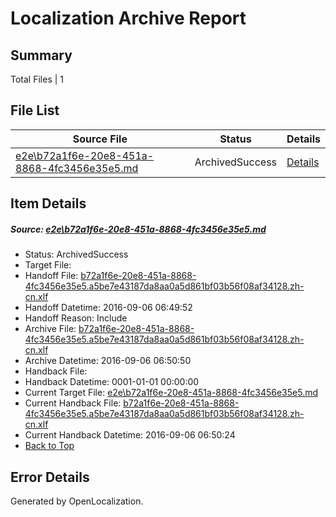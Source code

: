 # <a name='report-top'></a> Localization Archive Report

## Summary
 Total Files | 1

## File List
 Source File | Status | Details 
 ----------- | ------ | ------- 
 [e2e\b72a1f6e-20e8-451a-8868-4fc3456e35e5.md](https://github.com/OpenLocalizationTestOrg/ol-test0/blob/f00c2a7464b76d295e63e58c3e666bb95b4aa119/e2e/b72a1f6e-20e8-451a-8868-4fc3456e35e5.md) | ArchivedSuccess | [Details](#e24bdc9b5907d44dac3e820c8cd221a9107872055)

## Item Details
##### <a name='e24bdc9b5907d44dac3e820c8cd221a9107872055'></a> Source: [e2e\b72a1f6e-20e8-451a-8868-4fc3456e35e5.md](https://github.com/OpenLocalizationTestOrg/ol-test0/blob/f00c2a7464b76d295e63e58c3e666bb95b4aa119/e2e/b72a1f6e-20e8-451a-8868-4fc3456e35e5.md)
* Status: ArchivedSuccess
* Target File: 
* Handoff File: [b72a1f6e-20e8-451a-8868-4fc3456e35e5.a5be7e43187da8aa0a5d861bf03b56f08af34128.zh-cn.xlf](https://github.com/OpenLocalizationTestOrg/ol-test0-handoff/blob/fe54c26f49df06db406b26916ac804d19f01a697/ol-handoff/OpenLocalizationTestOrg/ol-test0-zhcn/ci/ht/b72a1f6e-20e8-451a-8868-4fc3456e35e5.a5be7e43187da8aa0a5d861bf03b56f08af34128.zh-cn.xlf)
* Handoff Datetime: 2016-09-06 06:49:52
* Handoff Reason: Include
* Archive File: [b72a1f6e-20e8-451a-8868-4fc3456e35e5.a5be7e43187da8aa0a5d861bf03b56f08af34128.zh-cn.xlf](https://github.com/OpenLocalizationTestOrg/ol-test0-handoff/blob/4189c0515e319b02fc43f466910f0111cb561c3a/ol-archive/OpenLocalizationTestOrg/ol-test0-zhcn/ci/ht/b72a1f6e-20e8-451a-8868-4fc3456e35e5.a5be7e43187da8aa0a5d861bf03b56f08af34128.zh-cn.xlf)
* Archive Datetime: 2016-09-06 06:50:50
* Handback File: 
* Handback Datetime: 0001-01-01 00:00:00
* Current Target File: [e2e\b72a1f6e-20e8-451a-8868-4fc3456e35e5.md](https://github.com/OpenLocalizationTestOrg/ol-test0-zhcn/blob/b8f8dddc94e8d93ec261e868e96042a7aa00022f/e2e/b72a1f6e-20e8-451a-8868-4fc3456e35e5.md)
* Current Handback File: [b72a1f6e-20e8-451a-8868-4fc3456e35e5.a5be7e43187da8aa0a5d861bf03b56f08af34128.zh-cn.xlf](https://github.com/OpenLocalizationTestOrg/ol-test0-handback/blob/164cb9ab5b2f417fb916b24b1981d08c3affb6be/ol-handback/OpenLocalizationTestOrg/ol-test0-zhcn/ci/ht/b72a1f6e-20e8-451a-8868-4fc3456e35e5.a5be7e43187da8aa0a5d861bf03b56f08af34128.zh-cn.xlf)
* Current Handback Datetime: 2016-09-06 06:50:24
* [Back to Top](#report-top)


## Error Details

Generated by OpenLocalization.
